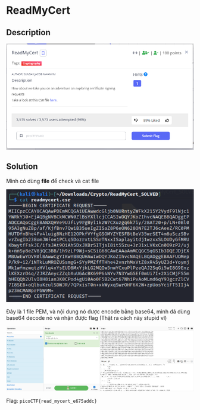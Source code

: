# **ReadMyCert**

## **Description**

![description](/2023/picoctf2023/cryptography/read_my_cert/images/description.png)

## **Solution**

Mình có dùng **file** để check và cat file

![cat](/2023/picoctf2023/cryptography/read_my_cert/images/cat.png)

Đây là 1 file PEM, và nội dung nó được encode bằng base64, mình đã dùng base64 decode nó và nhận được flag (Thật ra cách này stupid vl)

![decode](/2023/picoctf2023/cryptography/read_my_cert/images/decode.png)

Flag: `picoCTF{read_mycert_e675addc}`